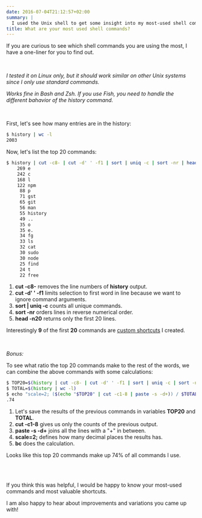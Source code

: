 ```yaml
---
date: 2016-07-04T21:12:57+02:00
summary: |
  I used the Unix shell to get some insight into my most-used shell commands.
title: What are your most used shell commands?
---
```


If you are curious to see which shell commands you are using the most,
I have a one-liner for you to find out.

<br>

*I tested it on Linux only, but it should work similar on other Unix systems since I only use standard commands.*

*Works fine in Bash and Zsh. If you use Fish, you need to handle the different bahavior of the history command.*

<br>

First, let's see how many entries are in the history:

``` sh
$ history | wc -l
2003
```

Now, let's list the top 20 commands:

``` sh
$ history | cut -c8- | cut -d' ' -f1 | sort | uniq -c | sort -nr | head -n20
    269 e
    242 c
    168 l
    122 npm
     88 p
     71 gst
     65 git
     56 man
     55 history
     49 ..
     35 o
     35 e.
     34 fg
     33 ls
     32 cat
     30 sudo
     30 node
     25 find
     24 t
     22 free
```

1. **cut -c8-** removes the line numbers of **history** output.
2. **cut -d' ' -f1** limits selection to first word in line because we want to ignore command arguments.
3. **sort | uniq -c**  counts all unique commands.
4. **sort -nr** orders lines in reverse numerical order.
5. **head -n20** returns only the first 20 lines.


Interestingly **9** of the first **20** commands are [custom shortcuts](https://github.com/jorinvo/dotfiles/blob/master/aliases) I created.

<br>

*Bonus:*

To see what ratio the top 20 commands make to the rest of the words, we can combine the above commands with some calculations:

``` sh
$ TOP20=$(history | cut -c8- | cut -d' ' -f1 | sort | uniq -c | sort -nr | head -n20)
$ TOTAL=$(history | wc -l)
$ echo "scale=2; ($(echo "$TOP20" | cut -c1-8 | paste -s -d+)) / $TOTAL" | bc
.74
```

1. Let's save the results of the previous commands in variables **TOP20** and **TOTAL**.
2. **cut -c1-8** gives us only the counts of the previous output.
3. **paste -s -d+** joins all the lines with a "+" in between.
4. **scale=2;** defines how many decimal places the results has.
5. **bc** does the calculation.

Looks like this top 20 commands make up 74% of all commands I use.

<br>
<br>

If you think this was helpful, I would be happy to know your most-used commands and most valuable shortcuts.

I am also happy to hear about improvements and variations you came up with!

